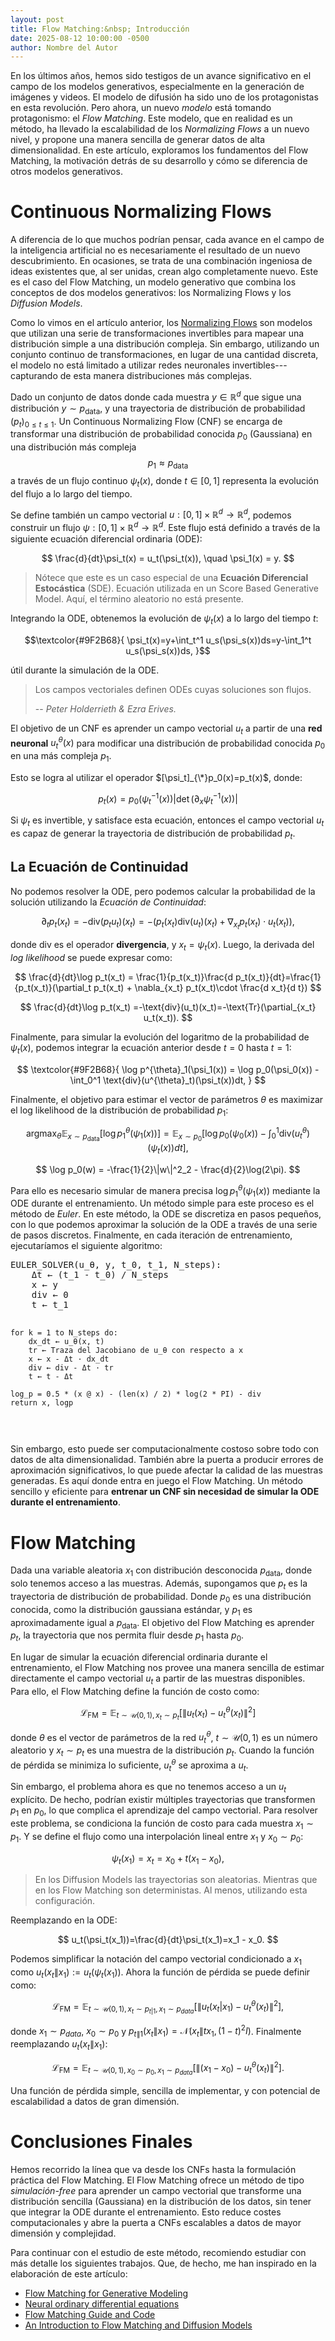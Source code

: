 ```yaml
---
layout: post
title: Flow Matching:&nbsp; Introducción
date: 2025-08-12 10:00:00 -0500
author: Nombre del Autor
---
```


En los últimos años, hemos sido testigos de un avance significativo en el campo de los modelos generativos, especialmente en la generación de imágenes y videos. El modelo de difusión ha sido uno de los protagonistas en esta revolución. Pero ahora, un nuevo *modelo* está tomando protagonismo: el *Flow Matching*. Este modelo, que en realidad es un método, ha llevado la escalabilidad de los *Normalizing Flows* a un nuevo nivel, y propone una manera sencilla de generar datos de alta dimensionalidad. En este artículo, exploramos los fundamentos del Flow Matching, la motivación detrás de su desarrollo y cómo se diferencia de otros modelos generativos.

# Continuous Normalizing Flows

A diferencia de lo que muchos podrían pensar, cada avance en el campo de la inteligencia artificial no es necesariamente el resultado de un nuevo descubrimiento. En ocasiones, se trata de una combinación ingeniosa de ideas existentes que, al ser unidas, crean algo completamente nuevo. Este es el caso del Flow Matching, un modelo generativo que combina los conceptos de dos modelos generativos: los Normalizing Flows y los *Diffusion Models*.

Como lo vimos en el artículo anterior, los [Normalizing Flows](https://jarchv.github.io/modelos-generativos/) son modelos que utilizan una serie de transformaciones invertibles para mapear una distribución simple a una distribución compleja. Sin embargo, utilizando un conjunto continuo de transformaciones, en lugar de una cantidad discreta, el modelo no está limitado a utilizar redes neuronales invertibles---capturando de esta manera distribuciones más complejas.

Dado un conjunto de datos donde cada muestra $y\in\mathbb{R}^d$ que sigue una distribución $y\sim p_{\text{data}}$, y una trayectoria de distribución de probabilidad $(p_t)_{0\leq t\leq 1}$. Un Continuous Normalizing Flow (CNF) se encarga de transformar una distribución de probabilidad conocida $p_0$ (Gaussiana) en una distribución más compleja $$p_1 \approx p_{\text{data}}$$ a través de un flujo continuo $\psi_t(x)$, donde $t\in[0,1]$ representa la evolución del flujo a lo largo del tiempo. 

Se define también un campo vectorial $u:[0,1]\times\mathbb{R}^d\to\mathbb{R}^d$, podemos construir un flujo $\psi:[0,1]\times\mathbb{R}^d\to\mathbb{R}^d$. Este flujo está definido a través de la siguiente ecuación diferencial ordinaria (ODE):

$$
\frac{d}{dt}\psi_t(x) = u_t(\psi_t(x)), \quad \psi_1(x) = y.
$$

> Nótece que este es un caso especial de una **Ecuación Diferencial 
> Estocástica** (SDE). Ecuación utilizada en un Score Based Generative Model. Aquí,
> el término aleatorio no está presente.

Integrando la ODE, obtenemos la evolución de $\psi_t(x)$ a lo largo del tiempo $t$:

$$\textcolor{#9F2B68}{
\psi_t(x)=y+\int_t^1 u_s(\psi_s(x))ds=y-\int_1^t u_s(\psi_s(x))ds,
}$$


útil durante la simulación de la ODE. 

> Los campos vectoriales definen ODEs cuyas soluciones son flujos.
>
> -- <cite>Peter Holderrieth & Ezra Erives.</cite>

El objetivo de un CNF es aprender un campo vectorial $u_t$ a partir de una **red neuronal** $u^{\theta}_{t}(x)$ para modificar una distribución de probabilidad conocida $p_0$ en una más compleja $p_1$. 

Esto se logra al utilizar el operador $[\psi_t]_{\*}p_0(x)=p_t(x)$, donde:	

$$
p_t(x)=p_0(\psi^{-1}_t(x))|\det(\partial_x\psi^{-1}_t(x))|
$$

Si $\psi_t$ es invertible, y satisface esta ecuación, entonces el campo vectorial $u_t$ es capaz de generar la trayectoria de distribución de probabilidad $p_t$.

## La Ecuación de Continuidad

No podemos resolver la ODE, pero podemos calcular la probabilidad de la solución utilizando la *Ecuación de Continuidad*:

$$
\partial_t p_t(x_t) = -\text{div}(p_t u_t)(x_t)=-(p_t(x_t)\text{div}(u_t)(x_t)+\nabla_{x_t} p_t(x_t)\cdot u_t(x_t)),
$$

donde $\text{div}$ es el operador **divergencia**, y $x_t=\psi_t(x)$. Luego, la derivada del *log likelihood* se puede expresar como:

$$
\frac{d}{dt}\log p_t(x_t) = \frac{1}{p_t(x_t)}\frac{d p_t(x_t)}{dt}=\frac{1}{p_t(x_t)}(\partial_t p_t(x_t) + \nabla_{x_t} p_t(x_t)\cdot \frac{d x_t}{d t})
$$

$$
\frac{d}{dt}\log p_t(x_t) =-\text{div}(u_t)(x_t)=-\text{Tr}(\partial_{x_t} u_t(x_t)).
$$

Finalmente, para simular la evolución del logaritmo de la probabilidad de $\psi_t(x)$, podemos integrar la ecuación anterior desde $t=0$ hasta $t=1$:

$$
\textcolor{#9F2B68}{
\log p^{\theta}_1(\psi_1(x)) = \log p_0(\psi_0(x)) -\int_0^1 \text{div}(u^{\theta}_t)(\psi_t(x))dt,
}
$$

Finalmente, el objetivo para estimar el vector de parámetros $\theta$ es maximizar el log likelihood de la distribución de probabilidad $p_1$:

$$
\text{arg}\max_{\theta} \mathbb{E}_{x\sim p_{\text{data}}} \left[ \log p^{\theta}_1(\psi_1(x)) \right] = \mathbb{E}_{x\sim p_0} \left[ \log p_0(\psi_0(x)) -\int_0^1 \text{div}(u^{\theta}_t)(\psi_t(x))dt \right],
$$

$$
\log p_0(w) = -\frac{1}{2}\|w\|^2_2 - \frac{d}{2}\log(2\pi).
$$

Para ello es necesario simular de manera precisa $\log p^{\theta}_1(\psi_1(x))$ mediante la ODE durante el entrenamiento. Un método simple para este proceso es el método de *Euler*. En este método, la ODE se discretiza en pasos pequeños, con lo que podemos aproximar la solución de la ODE a través de una serie de pasos discretos. Finalmente, en cada iteración de entrenamiento, ejecutaríamos el siguiente algoritmo:

<div class="example"><pre>
EULER_SOLVER(u_θ, y, t_0, t_1, N_steps):
    Δt ← (t_1 - t_0) / N_steps
    x ← y
    div ← 0
    t ← t_1

    for k = 1 to N_steps do:
        dx_dt ← u_θ(x, t)
        tr ← Traza del Jacobiano de u_θ con respecto a x
        x ← x - Δt · dx_dt
        div ← div - Δt · tr
        t ← t - Δt

    log_p = 0.5 * (x @ x) - (len(x) / 2) * log(2 * PI) - div
    return x, logp

</pre></div>

Sin embargo, esto puede ser computacionalmente costoso sobre todo con datos de alta dimensionalidad. También abre la puerta a producir errores de aproximación significativos, lo que puede afectar la calidad de las muestras generadas. Es aquí donde entra en juego el Flow Matching. Un método sencillo y eficiente para **entrenar un CNF sin necesidad de simular la ODE durante el entrenamiento**.

# Flow Matching

Dada una variable aleatoria $x_1$ con distribución desconocida $p_{\text{data}}$, donde solo tenemos acceso a las muestras. Además, supongamos que $p_t$ es la trayectoria de distribución de probabilidad. Donde $p_0$ es una distribución conocida, como la distribución gaussiana estándar, y $p_1$ es aproximadamente igual a $p_{\text{data}}$. El objetivo del Flow Matching es aprender $p_t$, la trayectoria que nos permita fluir desde $p_1$ hasta $p_0$.

En lugar de simular la ecuación diferencial ordinaria durante el entrenamiento, el Flow Matching nos provee una manera sencilla de estimar directamente el campo vectorial $u_t$ a partir de las muestras disponibles. Para ello, el Flow Matching define la función de costo como:

$$
\mathcal{L}_{\text{FM}} = \mathbb{E}_{t\sim \mathcal{U}(0,1), x_t\sim p_t}\left[\|u_t(x_t)-u^{\theta}_t(x_t)\|^2\right]
$$

donde $\theta$ es el vector de parámetros de la red $u^{\theta}_t$, $t\sim \mathcal{U}(0,1)$ es un número aleatorio y $x_t\sim p_t$ es una muestra de la distribución $p_t$. Cuando la función de pérdida se minimiza lo suficiente, $u^{\theta}_t$ se aproxima a $u_t$.

Sin embargo, el problema ahora es que no tenemos acceso a un $u_t$ explícito. De hecho, podrían existir múltiples trayectorias que transformen $p_1$ en $p_0$, lo que complica el aprendizaje del campo vectorial. Para resolver este problema, se condiciona la función de costo para cada muestra $x_1\sim p_1$. Y se define el flujo como una interpolación lineal entre $x_1$ y $x_0\sim p_0$:

$$
\psi_t(x_1) = x_t = x_0 + t(x_1 - x_0),
$$

> En los Diffusion Models las trayectorias son aleatorias. Mientras
> que en los Flow Matching son deterministas. Al menos, utilizando
> esta configuración.


Reemplazando en la ODE:

$$
u_t(\psi_t(x_1))=\frac{d}{dt}\psi_t(x_1)=x_1 - x_0.
$$

Podemos simplificar la notación del campo vectorial condicionado a $x_1$ como $u_t(x_t\|x_1):=u_t(\psi_t(x_1))$. Ahora la función de pérdida se puede definir como:

$$
\mathcal{L}_{\text{FM}} = \mathbb{E}_{t\sim \mathcal{U}(0,1), x_t\sim p_{t|1}, x_1\sim p_{data}}\left[\|u_t(x_t|x_1)-u^{\theta}_t(x_t)\|^2\right],
$$

donde $x_1\sim p_{data}$, $x_0\sim p_0$ y $p_{t\|1}(x_t\|x_1)=\mathcal{N} (x_t\|tx_1,(1-t)^2 I)$. Finalmente reemplazando $u_t(x_t\|x_1)$:

$$
\mathcal{L}_{\text{FM}} = \mathbb{E}_{t\sim \mathcal{U}(0,1), x_0\sim p_{0}, x_1\sim p_{data}}\left[\|(x_1-x_0)-u^{\theta}_t(x_t)\|^2\right].
$$

Una función de pérdida simple, sencilla de implementar, y con potencial de escalabilidad a datos de gran dimensión.

# Conclusiones Finales

Hemos recorrido la línea que va desde los CNFs hasta la formulación práctica del Flow Matching. El Flow Matching ofrece un método de tipo *simulación-free* para aprender un campo vectorial que transforme una distribución sencilla (Gaussiana) en la distribución de los datos, sin tener que integrar la ODE durante el entrenamiento. Esto reduce costes computacionales y abre la puerta a CNFs escalables a datos de mayor dimensión y complejidad.

Para continuar con el estudio de este método, recomiendo estudiar con más detalle los siguientes trabajos. Que, de hecho, me han inspirado en la elaboración de este artículo:

- [Flow Matching for Generative Modeling](https://arxiv.org/abs/2210.02747)
- [Neural ordinary differential equations](https://arxiv.org/abs/1806.07366)
- [Flow Matching Guide and Code](https://arxiv.org/pdf/2412.06264)
- [An Introduction to Flow Matching and Diffusion Models](https://arxiv.org/abs/2506.02070)